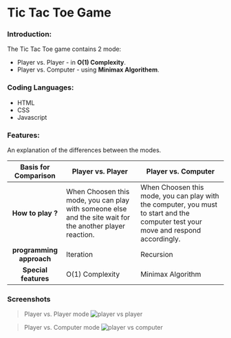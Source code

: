 # Tic Tac Toe Game
### Introduction:
The Tic Tac Toe game contains 2 mode:
- Player vs. Player - in **O(1) Complexity**.
- Player vs. Computer - using **Minimax Algorithem**.
  
### Coding Languages:
- HTML
- CSS
- Javascript

### Features:
An explanation of the differences between the modes.

|Basis for Comparison | Player vs. Player |  Player vs. Computer|
| :------: | ------ |------ |
|**How to play ?** | When Choosen this mode, you can play with someone else and the site wait for the another player reaction. | When Choosen this mode, you can play with the computer, you must to start and the computer test your move and respond accordingly.   |
| **programming approach** | Iteration   | Recursion|
|**Special features**| O(1) Complexity | Minimax Algorithm|

### Screenshots

> Player vs. Player mode
![player vs player](https://user-images.githubusercontent.com/33378368/45173361-a27b2380-b210-11e8-992e-8bb491c91637.gif)

> Player vs. Computer mode
![player vs computer](https://user-images.githubusercontent.com/33378368/45173448-e79f5580-b210-11e8-96c9-d87ad466ae2b.gif)
